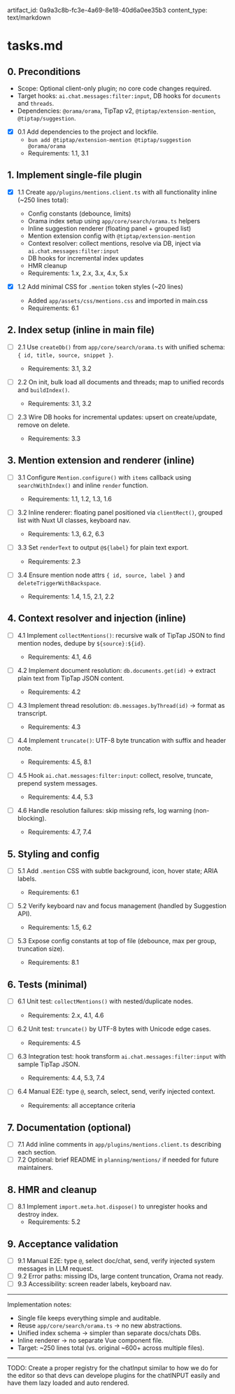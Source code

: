artifact_id: 0a9a3c8b-fc3e-4a69-8e18-40d6a0ee35b3
content_type: text/markdown

# tasks.md

## 0. Preconditions

-   Scope: Optional client-only plugin; no core code changes required.
-   Target hooks: `ai.chat.messages:filter:input`, DB hooks for `documents` and `threads`.
-   Dependencies: `@orama/orama`, TipTap v2, `@tiptap/extension-mention`, `@tiptap/suggestion`.

-   [x] 0.1 Add dependencies to the project and lockfile.
    -   `bun add @tiptap/extension-mention @tiptap/suggestion @orama/orama`
    -   Requirements: 1.1, 3.1

## 1. Implement single-file plugin

-   [x] 1.1 Create `app/plugins/mentions.client.ts` with all functionality inline (~250 lines total):

    -   Config constants (debounce, limits)
    -   Orama index setup using `app/core/search/orama.ts` helpers
    -   Inline suggestion renderer (floating panel + grouped list)
    -   Mention extension config with `@tiptap/extension-mention`
    -   Context resolver: collect mentions, resolve via DB, inject via `ai.chat.messages:filter:input`
    -   DB hooks for incremental index updates
    -   HMR cleanup
    -   Requirements: 1.x, 2.x, 3.x, 4.x, 5.x

-   [x] 1.2 Add minimal CSS for `.mention` token styles (~20 lines)
    -   Added `app/assets/css/mentions.css` and imported in main.css
    -   Requirements: 6.1

## 2. Index setup (inline in main file)

-   [ ] 2.1 Use `createDb()` from `app/core/search/orama.ts` with unified schema: `{ id, title, source, snippet }`.

    -   Requirements: 3.1, 3.2

-   [ ] 2.2 On init, bulk load all documents and threads; map to unified records and `buildIndex()`.

    -   Requirements: 3.1, 3.2

-   [ ] 2.3 Wire DB hooks for incremental updates: upsert on create/update, remove on delete.
    -   Requirements: 3.3

## 3. Mention extension and renderer (inline)

-   [ ] 3.1 Configure `Mention.configure()` with `items` callback using `searchWithIndex()` and inline `render` function.

    -   Requirements: 1.1, 1.2, 1.3, 1.6

-   [ ] 3.2 Inline renderer: floating panel positioned via `clientRect()`, grouped list with Nuxt UI classes, keyboard nav.

    -   Requirements: 1.3, 6.2, 6.3

-   [ ] 3.3 Set `renderText` to output `@${label}` for plain text export.

    -   Requirements: 2.3

-   [ ] 3.4 Ensure mention node attrs `{ id, source, label }` and `deleteTriggerWithBackspace`.
    -   Requirements: 1.4, 1.5, 2.1, 2.2

## 4. Context resolver and injection (inline)

-   [ ] 4.1 Implement `collectMentions()`: recursive walk of TipTap JSON to find mention nodes, dedupe by `${source}:${id}`.

    -   Requirements: 4.1, 4.6

-   [ ] 4.2 Implement document resolution: `db.documents.get(id)` → extract plain text from TipTap JSON content.

    -   Requirements: 4.2

-   [ ] 4.3 Implement thread resolution: `db.messages.byThread(id)` → format as transcript.

    -   Requirements: 4.3

-   [ ] 4.4 Implement `truncate()`: UTF-8 byte truncation with suffix and header note.

    -   Requirements: 4.5, 8.1

-   [ ] 4.5 Hook `ai.chat.messages:filter:input`: collect, resolve, truncate, prepend system messages.

    -   Requirements: 4.4, 5.3

-   [ ] 4.6 Handle resolution failures: skip missing refs, log warning (non-blocking).
    -   Requirements: 4.7, 7.4

## 5. Styling and config

-   [ ] 5.1 Add `.mention` CSS with subtle background, icon, hover state; ARIA labels.

    -   Requirements: 6.1

-   [ ] 5.2 Verify keyboard nav and focus management (handled by Suggestion API).

    -   Requirements: 1.5, 6.2

-   [ ] 5.3 Expose config constants at top of file (debounce, max per group, truncation size).
    -   Requirements: 8.1

## 6. Tests (minimal)

-   [ ] 6.1 Unit test: `collectMentions()` with nested/duplicate nodes.

    -   Requirements: 2.x, 4.1, 4.6

-   [ ] 6.2 Unit test: `truncate()` by UTF-8 bytes with Unicode edge cases.

    -   Requirements: 4.5

-   [ ] 6.3 Integration test: hook transform `ai.chat.messages:filter:input` with sample TipTap JSON.

    -   Requirements: 4.4, 5.3, 7.4

-   [ ] 6.4 Manual E2E: type `@`, search, select, send, verify injected context.
    -   Requirements: all acceptance criteria

## 7. Documentation (optional)

-   [ ] 7.1 Add inline comments in `app/plugins/mentions.client.ts` describing each section.
-   [ ] 7.2 Optional: brief README in `planning/mentions/` if needed for future maintainers.

## 8. HMR and cleanup

-   [ ] 8.1 Implement `import.meta.hot.dispose()` to unregister hooks and destroy index.
    -   Requirements: 5.2

## 9. Acceptance validation

-   [ ] 9.1 Manual E2E: type `@`, select doc/chat, send, verify injected system messages in LLM request.
-   [ ] 9.2 Error paths: missing IDs, large content truncation, Orama not ready.
-   [ ] 9.3 Accessibility: screen reader labels, keyboard nav.

---

Implementation notes:

-   Single file keeps everything simple and auditable.
-   Reuse `app/core/search/orama.ts` → no new abstractions.
-   Unified index schema → simpler than separate docs/chats DBs.
-   Inline renderer → no separate Vue component file.
-   Target: ~250 lines total (vs. original ~600+ across multiple files).

---

TODO: Create a proper registry for the chatInput similar to how we do for the editor so that devs can develope plugins for the chatINPUT easily and have them lazy loaded and auto rendered.
